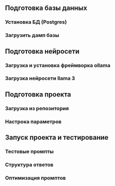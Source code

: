 ## Подготовка базы данных
### Установка БД (Postgres)
### Загрузить дамп базы

## Подготовка нейросети
### Загрузка и установка фреймворка ollama
### Загрузка нейросети llama 3

## Подготовка проекта
### Загрузка из репозитория
### Настрока параметров

## Запуск проекта и тестирование
### Тестовые промпты
### Структура ответов
### Оптимизация промптов